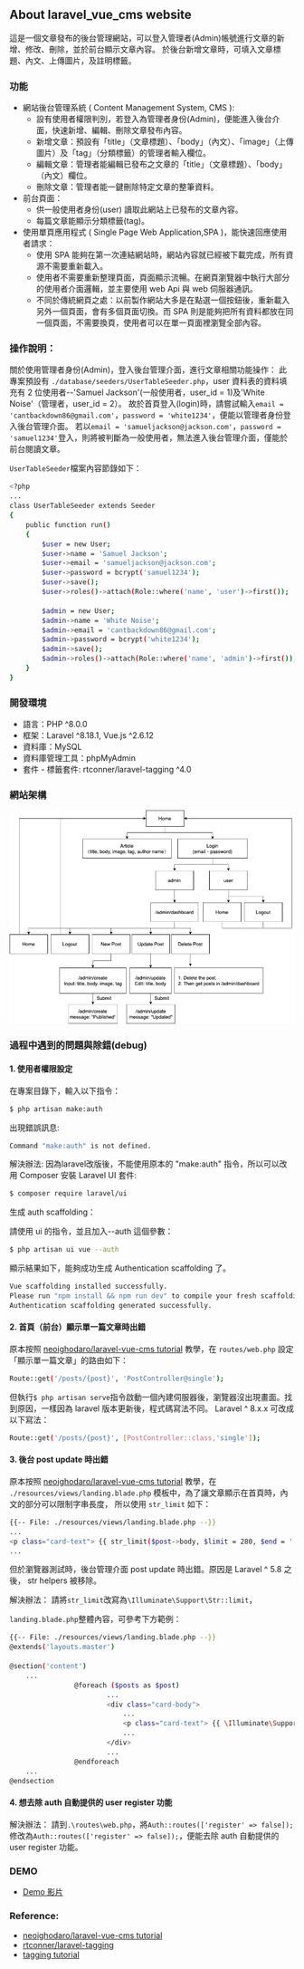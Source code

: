 ## About laravel_vue_cms website

這是一個文章發布的後台管理網站，可以登入管理者(Admin)帳號進行文章的新增、修改、刪除，並於前台顯示文章內容。
於後台新增文章時，可填入文章標題、內文、上傳圖片，及註明標籤。

### 功能
- 網站後台管理系統 ( Content Management System, CMS ):
    - 設有使用者權限判別，若登入為管理者身份(Admin)，便能進入後台介面，快速新增、編輯、刪除文章發布內容。
    - 新增文章：預設有「title」（文章標題）、「body」（內文）、「image」（上傳圖片）及「tag」（分類標籤）的管理者輸入欄位。
    - 編輯文章：管理者能編輯已發布之文章的「title」（文章標題）、「body」（內文）欄位。
    - 刪除文章：管理者能一鍵刪除特定文章的整筆資料。
- 前台頁面：
    - 供一般使用者身份(user) 讀取此網站上已發布的文章內容。
    - 每篇文章能顯示分類標籤(tag)。
- 使用單頁應用程式 ( Single Page Web Application,SPA )，能快速回應使用者請求：
    - 使用 SPA 能夠在第一次連結網站時，網站內容就已經被下載完成，所有資源不需要重新載入。
    - 使用者不需要重新整理頁面，頁面顯示流暢。在網頁瀏覽器中執行大部分的使用者介面邏輯，並主要使用 web Api 與 web 伺服器通訊。
    - 不同於傳統網頁之處：以前製作網站大多是在點選一個按鈕後，重新載入另外一個頁面，會有多個頁面切換。而 SPA 則是能夠把所有資料都放在同一個頁面，不需要換頁，使用者可以在單一頁面裡瀏覽全部內容。

### 操作說明：

關於使用管理者身份(Admin)，登入後台管理介面，進行文章相關功能操作：
此專案預設有 ```./database/seeders/UserTableSeeder.php```，user 資料表的資料填充有 2 位使用者--'Samuel Jackson'(一般使用者，user_id = 1)及'White Noise'（管理者，user_id = 2）。
故於首頁登入(login)時，請嘗試輸入```email = 'cantbackdown86@gmail.com'```，```password = 'white1234'```，便能以管理者身份登入後台管理介面。
若以```email = 'samueljackson@jackson.com'```，```password = 'samuel1234'```登入，則將被判斷為一般使用者，無法進入後台管理介面，僅能於前台閱讀文章。

```UserTableSeeder```檔案內容節錄如下：

```bash
<?php
...
class UserTableSeeder extends Seeder
{
    public function run()
    {
        $user = new User;
        $user->name = 'Samuel Jackson';
        $user->email = 'samueljackson@jackson.com';
        $user->password = bcrypt('samuel1234');
        $user->save();
        $user->roles()->attach(Role::where('name', 'user')->first());

        $admin = new User;
        $admin->name = 'White Noise';
        $admin->email = 'cantbackdown86@gmail.com';
        $admin->password = bcrypt('white1234');
        $admin->save();
        $admin->roles()->attach(Role::where('name', 'admin')->first());
    }
}
```

### 開發環境

- 語言：PHP ^8.0.0
- 框架：Laravel ^8.18.1, Vue.js ^2.6.12
- 資料庫：MySQL
- 資料庫管理工具：phpMyAdmin
- 套件 - 標籤套件: rtconner/laravel-tagging ^4.0

### 網站架構
![laravel_vue_cms_網站架構圖](public/images/laravel_vue_cms.png)

### 過程中遇到的問題與除錯(debug)

#### 1. 使用者權限設定

在專案目錄下，輸入以下指令：
```bash
$ php artisan make:auth
```
出現錯誤訊息:

```bash
Command "make:auth" is not defined.
```

解決辦法:
因為laravel改版後，不能使用原本的 "make:auth" 指令，所以可以改用 Composer 安裝 Laravel UI 套件:

```bash
$ composer require laravel/ui
```
生成 auth scaffolding：

請使用 ui 的指令，並且加入--auth 這個參數：

```bash
$ php artisan ui vue --auth
```

顯示結果如下，能夠成功生成 Authentication scaffolding 了。

```bash
Vue scaffolding installed successfully.
Please run "npm install && npm run dev" to compile your fresh scaffolding.
Authentication scaffolding generated successfully.
```

#### 2. 首頁（前台）顯示單一篇文章時出錯
原本按照 [neoighodaro/laravel-vue-cms tutorial](https://github.com/neoighodaro/laravel-vue-cms) 教學，在 ```routes/web.php``` 設定「顯示單一篇文章」的路由如下：

```bash
Route::get('/posts/{post}', 'PostController@single');
```

但執行```$ php artisan serve```指令啟動一個內建伺服器後，瀏覽器沒出現畫面。找到原因，一樣因為 laravel 版本更新後，程式碼寫法不同。
Laravel ^ 8.x.x 可改成以下寫法：

```bash
Route::get('/posts/{post}', [PostController::class,'single']);
```

#### 3. 後台 post update 時出錯

原本按照 [neoighodaro/laravel-vue-cms tutorial](https://github.com/neoighodaro/laravel-vue-cms) 教學，在 ```./resources/views/landing.blade.php``` 模板中，為了讓文章顯示在首頁時，內文的部分可以限制字串長度，
所以使用 ```str_limit``` 如下：

```bash
{{-- File: ./resources/views/landing.blade.php --}}
...
<p class="card-text"> {{ str_limit($post->body, $limit = 280, $end = '...') }} </p>
...
```

但於瀏覽器測試時，後台管理介面 post update 時出錯。原因是 Laravel ^ 5.8 之後， str helpers 被移除。

解決辦法：
請將```str_limit```改寫為```\Illuminate\Support\Str::limit```，

```landing.blade.php```整體內容，可參考下方範例：

```bash
{{-- File: ./resources/views/landing.blade.php --}}
@extends('layouts.master')

@section('content')
    ...
                @foreach ($posts as $post)
                        ...
                        <div class="card-body">
                            ...
                            <p class="card-text"> {{ \Illuminate\Support\Str::limit($post->body, $limit = 280, $end = '...') }} </p>
                            ...
                        </div>
                        ...
                @endforeach
    ...
@endsection
```

#### 4. 想去除 auth 自動提供的 user register 功能

解決辦法：
請到```.\routes\web.php```，將```Auth::routes(['register' => false]);```修改為```Auth::routes(['register' => false]);```，便能去除 auth 自動提供的 user register 功能。


### DEMO

- [Demo 影片](https://www.youtube.com/watch?v=QhgHGaMmD1o)

### Reference:
- [neoighodaro/laravel-vue-cms tutorial](https://github.com/neoighodaro/laravel-vue-cms)
- [rtconner/laravel-tagging](https://github.com/rtconner/laravel-tagging)
- [tagging tutorial](https://www.nicesnippets.com/blog/laravel-tag-system-tutorial-example)
